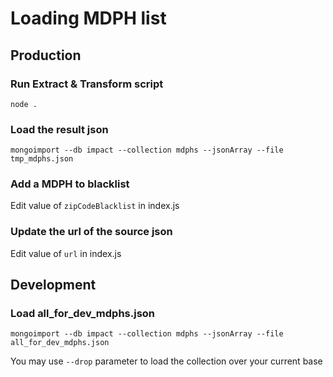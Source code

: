 # Loading MDPH list

## Production

### Run Extract & Transform script

`node .`

### Load the result json

`mongoimport --db impact --collection mdphs --jsonArray --file tmp_mdphs.json`

### Add a MDPH to blacklist

Edit value of `zipCodeBlacklist` in index.js

### Update the url of the source json

Edit value of `url` in index.js

## Development

### Load all_for_dev_mdphs.json

`mongoimport --db impact --collection mdphs --jsonArray --file all_for_dev_mdphs.json`

You may use `--drop` parameter to load the collection over your current base
